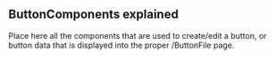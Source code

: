 ## ButtonComponents explained

Place here all the components that are used to create/edit a button, or button data that is displayed into the proper /ButtonFile page.
